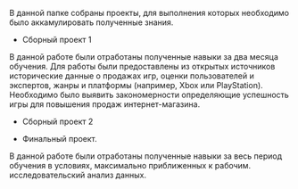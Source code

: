 В данной папке собраны проекты, для выполнения которых необходимо было аккамулировать полученные знания.

* Сборный проект 1 
  
В данной работе были отработаны полученные навыки за два месяца обучения. Для работы были предоставлены из открытых источников исторические данные о продажах игр, оценки пользователей и экспертов, жанры и платформы (например, Xbox или PlayStation). Необходимо было выявить закономерности определяющие успешность игры для повышения продаж интернет-магазина.

* Сборный проект 2


* Финальный проект. 
 
В данной работе были отработаны полученные навыки за весь период обучения в условиях, максимально приближенных к рабочим. исследовательский анализ данных. 
